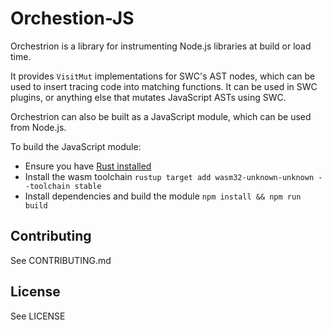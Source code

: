 # Orchestion-JS

Orchestrion is a library for instrumenting Node.js libraries at build or load time.

It provides `VisitMut` implementations for SWC's AST nodes, which can be used to insert tracing code into matching functions. 
It can be used in SWC plugins, or anything else that mutates JavaScript ASTs using SWC.

Orchestrion can also be built as a JavaScript module, which can be used from Node.js.

To build the JavaScript module:
- Ensure you have [Rust installed](https://www.rust-lang.org/tools/install)
- Install the wasm toolchain `rustup target add wasm32-unknown-unknown --toolchain stable`
- Install dependencies and build the module `npm install && npm run build`

## Contributing

See CONTRIBUTING.md

## License

See LICENSE
